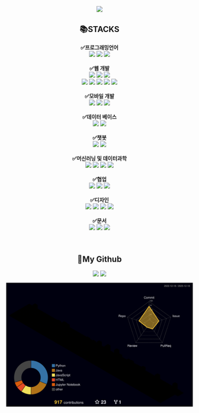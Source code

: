 <div align=center>
  <img src="https://capsule-render.vercel.app/api?type=waving&color=auto&height=200&section=header&text=Bomin&nbsp;Jae&fontSize=90" />
</div>
<div align=center> 
  <h2>📚STACKS</h2>
  <b>✅프로그래밍언어<br></b>
  <img src="https://img.shields.io/badge/python-3776AB?style=for-the-badge&logo=python&logoColor=white"> 
  <img src="https://img.shields.io/badge/C-A8B9CC?style=for-the-badge&logo=C&logoColor=white">
  <img src="https://img.shields.io/badge/-Java-007396?style=for-the-badge&logo=java&logoColor=white">
  <br>
  <br>
  <b>✅웹 개발<br></b>
  <img src="https://img.shields.io/badge/node.js-339933?style=for-the-badge&logo=Node.js&logoColor=white">
  <img src="https://img.shields.io/badge/express-000000?style=for-the-badge&logo=express&logoColor=white">
  <img src="https://img.shields.io/badge/flask-000000?style=for-the-badge&logo=flask&logoColor=white">
  <br>
  <img src="https://img.shields.io/badge/html5-E34F26?style=for-the-badge&logo=html5&logoColor=white"> 
  <img src="https://img.shields.io/badge/css-1572B6?style=for-the-badge&logo=css3&logoColor=white"> 
  <img src="https://img.shields.io/badge/javascript-F7DF1E?style=for-the-badge&logo=javascript&logoColor=black"> 
  <img src="https://img.shields.io/badge/jquery-0769AD?style=for-the-badge&logo=jquery&logoColor=white">
  <img src="https://img.shields.io/badge/bootstrap-7952B3?style=for-the-badge&logo=bootstrap&logoColor=white">
  <br>
  <br>
  <b>✅모바일 개발<br></b>
  <img src="https://img.shields.io/badge/-flutter-02569B?style=for-the-badge&logo=flutter&logoColor=white">
  <img src="https://img.shields.io/badge/-android-34A853?style=for-the-badge&logo=android&logoColor=white">
  <img src="https://img.shields.io/badge/-AndroidStudio-3DDC84?style=for-the-badge&logo=AndroidStudio&logoColor=white">
  <br>
  <br>
  <b>✅데이터 베이스<br></b>
  <img src="https://img.shields.io/badge/mysql-4479A1?style=for-the-badge&logo=mysql&logoColor=white">
  <img src="https://img.shields.io/badge/MySQLWorkbench-4479A1?style=for-the-badge&logo=MySQLWorkbench&logoColor=white"> 
  <br>
  <br>
  <b>✅챗봇<br></b>
  <img src="https://img.shields.io/badge/Rasa-5A17EE?style=for-the-badge&logo=Rasa&logoColor=white">
  <img src="https://img.shields.io/badge/Stramlit-FF4B4B?style=for-the-badge&logo=Streamlit&logoColor=white">
  <br>
  <br>
  <b>✅머신러닝 및 데이터과학<br></b>
  <img src="https://img.shields.io/badge/pandas-150458?style=for-the-badge&logo=pandas&logoColor=white">
  <img src="https://img.shields.io/badge/sentence_transformers-04ACE6?style=for-the-badge&logo=sentence_transfromers&logoColor=white">
  <img src="https://img.shields.io/badge/scikitlearn-F7931E?style=for-the-badge&logo=scikitlearn&logoColor=white">
  <img src="https://img.shields.io/badge/Jupyter-F37626?style=for-the-badge&logo=Jupyter&logoColor=white">
  <br>
  <br>
  <b>✅협업<br></b>
  <img src="https://img.shields.io/badge/git-F05032?style=for-the-badge&logo=git&logoColor=white">
  <img src="https://img.shields.io/badge/github-181717?style=for-the-badge&logo=github&logoColor=white">
  <img src="https://img.shields.io/badge/Slack-4A154B?style=for-the-badge&logo=Slack&logoColor=white">
  <br>
  <br>
  <b>✅디자인<br></b>
  <img src="https://img.shields.io/badge/fontawesome-339AF0?style=for-the-badge&logo=fontawesome&logoColor=white">
  <img src="https://img.shields.io/badge/Canva-00C4CC?style=for-the-badge&logo=Canva&logoColor=white">
  <img src="https://img.shields.io/badge/Figma-F24E1E?style=for-the-badge&logo=Figma&logoColor=white">
  <img src="https://img.shields.io/badge/miricanvas-2E77BC?style=for-the-badge&logo=iricanvas&logoColor=white">
  <br>
  <br>
  <b>✅문서<br></b>
  <img src="https://img.shields.io/badge/Notion-000000?style=for-the-badge&logo=Notion&logoColor=white">
  <img src="https://img.shields.io/badge/microsoftpowerpoint-B7472A?style=for-the-badge&logo=microsoftpowerpoint&logoColor=white">
  <img src="https://img.shields.io/badge/microsoftword-2B579A?style=for-the-badge&logo=microsoftword&logoColor=white">
  <br>
</div>
<br>
<br>
<div align=center>
  <h2>🌟My Github</h2>
  <img src="https://github-readme-stats.vercel.app/api/top-langs/?username=jebomin&layout=compact&theme=gruvbox">
  <img src="https://github-readme-stats.vercel.app/api?username=jebomin&show_icons=true&theme=gruvbox">
</div>

![](./profile-3d-contrib/profile-night-rainbow.svg)
